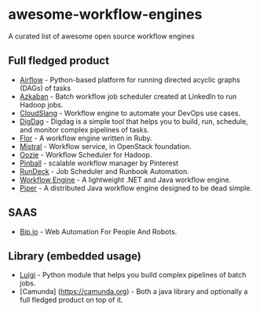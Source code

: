 # awesome-workflow-engines
A curated list of awesome open source workflow engines

## Full fledged product
* [Airflow](https://github.com/apache/incubator-airflow) - Python-based platform for running directed acyclic graphs (DAGs) of tasks
* [Azkaban](https://azkaban.github.io/) - Batch workflow job scheduler created at LinkedIn to run Hadoop jobs.
* [CloudSlang](http://www.cloudslang.io/) - Workflow engine to automate your DevOps use cases.
 * [DigDag](https://www.digdag.io) - Digdag is a simple tool that helps you to build, run, schedule, and monitor complex pipelines of tasks.
 * [Flor](https://github.com/floraison/flor) - A workflow engine written in Ruby.
 * [Mistral](https://wiki.openstack.org/wiki/Mistral) - Workflow service, in OpenStack foundation.
 * [Oozie](http://oozie.apache.org/) - Workflow Scheduler for Hadoop.
 * [Pinball](https://github.com/pinterest/pinball) - scalable workflow manager by Pinterest
 * [RunDeck](http://rundeck.org/) - Job Scheduler and Runbook Automation.
 * [Workflow Engine](https://workflowengine.io) - A lightweight .NET and Java workflow engine.
 * [Piper](https://github.com/creactiviti/piper) - A distributed Java workflow engine designed to be dead simple.

## SAAS
* [Bip.io](https://bip.io/) - Web Automation For People And Robots.

## Library (embedded usage)
 * [Luigi](https://github.com/spotify/luigi) - Python module that helps you build complex pipelines of batch jobs.
 * [Camunda] (https://camunda.org) - Both a java library and optionally a full fledged product on top of it.
